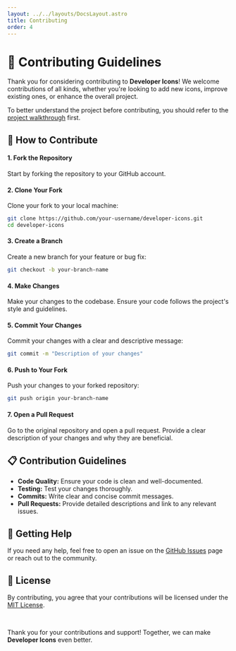 ```yaml
---
layout: ../../layouts/DocsLayout.astro
title: Contributing
order: 4
---
```


# 🌟 Contributing Guidelines

Thank you for considering contributing to **Developer Icons**! We welcome contributions of all kinds, whether you're looking to add new icons, improve existing ones, or enhance the overall project.

To better understand the project before contributing, you should refer to the [project walkthrough](https://xandemon.github.io/developer-icons/docs/walkthrough) first.

## 🚀 How to Contribute

#### 1. Fork the Repository

Start by forking the repository to your GitHub account.

#### 2. Clone Your Fork

Clone your fork to your local machine:

```bash
git clone https://github.com/your-username/developer-icons.git
cd developer-icons
```

#### 3. Create a Branch

Create a new branch for your feature or bug fix:

```bash
git checkout -b your-branch-name
```

#### 4. Make Changes

Make your changes to the codebase. Ensure your code follows the project's style and guidelines.

#### 5. Commit Your Changes

Commit your changes with a clear and descriptive message:

```bash
git commit -m "Description of your changes"
```

#### 6. Push to Your Fork

Push your changes to your forked repository:

```bash
git push origin your-branch-name
```

#### 7. Open a Pull Request

Go to the original repository and open a pull request. Provide a clear description of your changes and why they are beneficial.

## 📋 Contribution Guidelines

- **Code Quality:** Ensure your code is clean and well-documented.
- **Testing:** Test your changes thoroughly.
- **Commits:** Write clear and concise commit messages.
- **Pull Requests:** Provide detailed descriptions and link to any relevant issues.

## 🤝 Getting Help

If you need any help, feel free to open an issue on the [GitHub Issues](https://github.com/xandemon/developer-icons/issues) page or reach out to the community.

## 📝 License

By contributing, you agree that your contributions will be licensed under the [MIT License](https://xandemon.github.io/developer-icons/docs/license).

<br>

Thank you for your contributions and support! Together, we can make **Developer Icons** even better.
